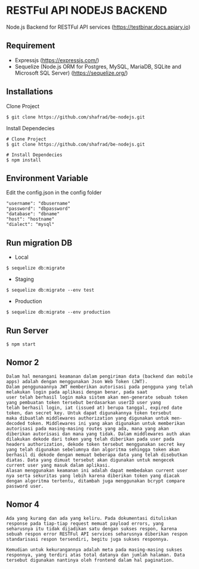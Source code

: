 # RESTFul API NODEJS BACKEND

Node.js Backend for RESTFul API services (https://testbinar.docs.apiary.io)

## Requirement
- Expressjs (https://expressjs.com/)
- Sequelize (Node.js ORM for Postgres, MySQL, MariaDB, SQLite and Microsoft SQL Server) (https://sequelize.org/)

## Installations
Clone Project
```
$ git clone https://github.com/shafrad/be-nodejs.git
```
Install Dependecies
```
# Clone Project
$ git clone https://github.com/shafrad/be-nodejs.git

# Install Dependecies
$ npm install
```
## Environment Variable
Edit the config.json in the config folder
```
"username": "dbusername"
"password": "dbpassword"
"database": "dbname"
"host": "hostname"
"dialect": "mysql"
```

## Run migration DB
- Local
```
$ sequelize db:migrate
```

- Staging
```
$ sequelize db:migrate --env test
```
- Production
```
$ sequelize db:migrate --env production
```

## Run Server
```
$ npm start
```

## Nomor 2
```
Dalam hal menangani keamanan dalam pengiriman data (backend dan mobile apps) adalah dengan menggunakan Json Web Token (JWT).
Dalam penggunaannya JWT memberikan autorisasi pada pengguna yang telah melakukan login pada aplikasi dengan benar, pada saat
user telah berhasil login maka sistem akan men-generate sebuah token yang pembuatan token tersebut berdasarkan userID user yang
telah berhasil login, iat (issued at) berupa tanggal, expired date token, dan secret key. Untuk dapat digunakannya token tersebut
maka dibuatlah middlewares authorization yang digunakan untuk men-decoded token. Middlewares ini yang akan digunakan untuk memberikan
autorisasi pada masing-masing routes yang ada, mana yang akan diberikan autorisasi dan mana yang tidak. Dalam middlewares auth akan
dilakukan dekode dari token yang telah diberikan pada user pada headers authorization, dekode token tersebut menggunakan secret key
yang telah digunakan sebelumnya dan algoritma sehingga token akan berhasil di dekode dengan memuat beberapa data yang telah disebutkan diatas. Data yang dimuat tersebut akan digunakan untuk mengecek current user yang masuk dalam aplikasi. 
Alasan menggunakan keamanan ini adalah dapat membedakan current user nya serta sekuritas yang lebih karena diberikan token yang diacak dengan algoritma tertentu, ditambah juga menggunakan bcrypt compare password user. 
```

## Nomor 4
```
Ada yang kurang dan ada yang keliru. Pada dokumentasi dituliskan response pada tiap-tiap request memuat payload errors, yang 
seharusnya itu tidak dijadikan satu dengan sukses respon, karena sebuah respon error RESTFul API services seharusnya diberikan respon standarisasi respon tersendiri, begitu juga sukses responnya.

Kemudian untuk kekurangannya adalah meta pada masing-masing sukses responnya, yang terdiri atas total datanya dan jumlah halaman. Data tersebut digunakan nantinya oleh frontend dalam hal pagination. 
```
